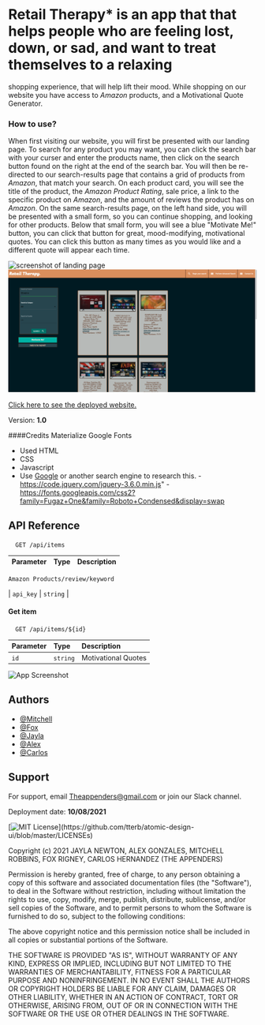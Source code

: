 

# Retail Therapy* is an app that that helps people who are feeling lost, down, or sad, and want to treat themselves to a relaxing 
shopping experience, that will help lift their mood. While shopping on our website you have access to *Amazon* products, and a
Motivational Quote Generator. 

### How to use?
When first visiting our website, you will first be presented with our landing page. To search for any product you may want, you can click 
the search bar with your curser and enter the products name, then click on the search button found on the right at the end of the search 
bar. You will then be re-directed to our search-results page that contains a grid of products from *Amazon*, that match your search.
On each product card, you will see the title of the product, the *Amazon Product Rating*, sale price, a link to the specific product on 
*Amazon*, and the amount of reviews the product has on *Amazon*. On the same search-results page, on the left hand side, you will be 
presented with a small form, so you can continue shopping, and looking for other products. Below that small form, you will see a blue 
"Motivate Me!" button, you can click that button for great, mood-modifying, motivational quotes. You can click this button as many times as you 
would like and a different quote will appear each time.

![screenshot of landing page](./assets/screen-shot-2021)
![screenshot of results page](./assets/screen-shot-resultspage.png)

[Click here to see the deployed website.](https://vookmirvookmir.github.io/Project1-TheAppenders/)

Version:
**1.0**

####Credits
Materialize
Google Fonts

- Used HTML
- CSS 
- Javascript
- Use [Google](https://www.google.com) or another search engine to research this.
-https://code.jquery.com/jquery-3.6.0.min.js"
-https://fonts.googleapis.com/css2?family=Fugaz+One&family=Roboto+Condensed&display=swap
  
## API Reference


```http
  GET /api/items
```

| Parameter | Type     | Description                |
| :-------- | :------- | :------------------------- |
    Amazon Products/review/keyword
| `api_key` | `string` |  

#### Get item

```http
  GET /api/items/${id}
```

| Parameter | Type     | Description                       |
| :-------- | :------- | :-------------------------------- |
| `id`      | `string` | Motivational Quotes

![App Screenshot](https://via.placeholder.com/468x300?text=App+Screenshot+Here)
  
## Authors

- [@Mitchell ](https://github.com/VookmirVookmir/Project1-TheAppenders)
- [@Fox ](https://github.com/VookmirVookmir/Project1-TheAppenders)
- [@Jayla](https://github.com/VookmirVookmir/Project1-TheAppenders)
- [@Alex](https://github.com/VookmirVookmir/Project1-TheAppenders)
- [@Carlos](https://github.com/VookmirVookmir/Project1-TheAppenders)
## Support


For support, email Theappenders@gmail.com or join our Slack channel.

Deployment date:
**10/08/2021**

[![MIT License](https://img.shields.io/apm/l/atomic-design-ui.svg?)](https://github.com/tterb/atomic-design-ui/blob/master/LICENSEs)

Copyright (c) 2021 JAYLA NEWTON, ALEX GONZALES, MITCHELL ROBBINS, FOX RIGNEY, CARLOS HERNANDEZ (THE APPENDERS)

Permission is hereby granted, free of charge, to any person obtaining a copy of this software and associated documentation files
 (the "Software"), to deal in the Software without restriction, including without limitation the rights to use, copy, modify, merge,
 publish, distribute, sublicense, and/or sell copies of the Software, and to permit persons to whom the Software is furnished to do so,
 subject to the following conditions:

The above copyright notice and this permission notice shall be included in all copies or substantial portions of the Software.

THE SOFTWARE IS PROVIDED "AS IS", WITHOUT WARRANTY OF ANY KIND, EXPRESS OR IMPLIED, INCLUDING BUT NOT LIMITED TO THE WARRANTIES OF 
MERCHANTABILITY, FITNESS FOR A PARTICULAR PURPOSE AND NONINFRINGEMENT. IN NO EVENT SHALL THE AUTHORS OR COPYRIGHT HOLDERS BE LIABLE 
FOR ANY CLAIM, DAMAGES OR OTHER LIABILITY, WHETHER IN AN ACTION OF CONTRACT, TORT OR OTHERWISE, ARISING FROM, OUT OF OR IN CONNECTION 
WITH THE SOFTWARE OR THE USE OR OTHER DEALINGS IN THE SOFTWARE.
  